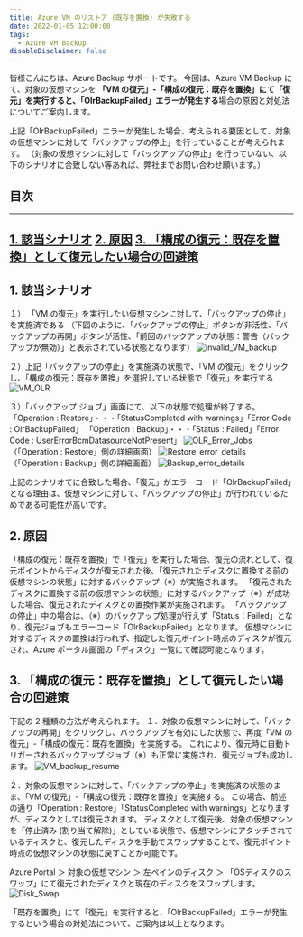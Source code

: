```yaml
---
title: Azure VM のリストア (既存を置換) が失敗する
date: 2022-01-05 12:00:00
tags:
  - Azure VM Backup
disableDisclaimer: false
---
```


<!-- more -->
皆様こんにちは、Azure Backup サポートです。
今回は、Azure VM Backup にて、対象の仮想マシンを **「VM の復元」-「構成の復元：既存を置換」にて「復元」を実行すると、「OlrBackupFailed」エラーが発生する**場合の原因と対処法についてご案内します。

上記「OlrBackupFailed」エラーが発生した場合、考えられる要因として、対象の仮想マシンに対して「バックアップの停止」を行っていることが考えられます。
（対象の仮想マシンに対して「バックアップの停止」を行っていない、以下のシナリオに合致しない等あれば、弊社までお問い合わせ願います。）


## 目次
-----------------------------------------------------------
[1. 該当シナリオ](#1)
[2. 原因](#2)
[3. 「構成の復元：既存を置換」として復元したい場合の回避策](#3)
-----------------------------------------------------------



## 1. 該当シナリオ<a id="1"></a>
１） 「VM の復元」を実行したい仮想マシンに対して、「バックアップの停止」を実施済である
（下図のように、「バックアップの停止」ボタンが非活性、「バックアップの再開」ボタンが活性、「前回のバックアップの状態：警告（バックアップが無効）」と表示されている状態となります）
![invalid_VM_backup](https://user-images.githubusercontent.com/71251920/148112964-af3db82c-a70e-4fe0-bdab-8d0dddc58086.png)

２）上記「バックアップの停止」を実施済の状態で、「VM の復元」をクリックし、「構成の復元：既存を置換」を選択している状態で「復元」を実行する
![VM_OLR](https://user-images.githubusercontent.com/71251920/148112978-b25ab648-9245-4db6-a81e-bc7279595399.png)

３）「バックアップ ジョブ」画面にて、以下の状態で処理が終了する。
「Operation : Restore」・・・「StatusCompleted with warnings」「Error Code : OlrBackupFailed」
「Operation : Backup」・・・「Status : Failed」「Error Code : UserErrorBcmDatasourceNotPresent」
![OLR_Error_Jobs](https://user-images.githubusercontent.com/71251920/148112973-7caf6f19-c212-4f22-90ea-558998abc2d7.png)
（「Operation : Restore」側の詳細画面）
![Restore_error_details](https://user-images.githubusercontent.com/71251920/148112977-0cd72cb6-c2bb-403f-8100-cd25a5b02b44.png)
（「Operation : Backup」側の詳細画面）
![Backup_error_details](https://user-images.githubusercontent.com/71251920/148112975-73526fb8-4586-4cc9-863e-c3d314999398.png)


上記のシナリオてに合致した場合、「復元」がエラーコード「OlrBackupFailed」となる理由は、仮想マシンに対して、「バックアップの停止」が行われているためである可能性が高いです。



## 2. 原因<a id="2"></a>
「構成の復元：既存を置換」で「復元」を実行した場合、復元の流れとして、復元ポイントからディスクが復元された後、「復元されたディスクに置換する前の仮想マシンの状態」に対するバックアップ（※）が実施されます。
「復元されたディスクに置換する前の仮想マシンの状態」に対するバックアップ（※）が成功した場合、復元されたディスクとの置換作業が実施されます。
「バックアップの停止」中の場合は、（※）のバックアップ処理が行えず「Status：Failed」となり、復元ジョブもエラーコード「OlrBackupFailed」となります。
仮想マシンに対するディスクの置換は行われず、指定した復元ポイント時点のディスクが復元され、Azure ポータル画面の「ディスク」一覧にて確認可能となります。
 
## 3. 「構成の復元：既存を置換」として復元したい場合の回避策<a id="3"></a>
下記の 2 種類の方法が考えられます。
１．対象の仮想マシンに対して、「バックアップの再開」をクリックし、バックアップを有効にした状態で、再度「VM の復元」-「構成の復元：既存を置換」を実施する。
これにより、復元時に自動トリガーされるバックアップ ジョブ（※）も正常に実施され、復元ジョブも成功します。
![VM_backup_resume](https://user-images.githubusercontent.com/71251920/148112970-9689b050-a986-4de4-b752-274624c4a17e.gif)

２．対象の仮想マシンに対して、「バックアップの停止」を実施済の状態のまま、「VM の復元」-「構成の復元：既存を置換」を実施する。
この場合、前述の通り「Operation : Restore」「StatusCompleted with warnings」となりますが、ディスクとしては復元されます。
ディスクとして復元後、対象の仮想マシンを「停止済み (割り当て解除)」としている状態で、仮想マシンにアタッチされているディスクと、復元したディスクを手動でスワップすることで、復元ポイント時点の仮想マシンの状態に戻すことが可能です。

Azure Portal ＞  対象の仮想マシン ＞ 左ペインのディスク ＞ 「OSディスクのスワップ」にて復元されたディスクと現在のディスクをスワップします。
![Disk_Swap](https://user-images.githubusercontent.com/71251920/148112967-eaab9628-7f5e-4fd4-a11f-63faa6ad75b5.jpg)

「既存を置換」にて「復元」を実行すると、「OlrBackupFailed」エラーが発生するという場合の対処法について、ご案内は以上となります。